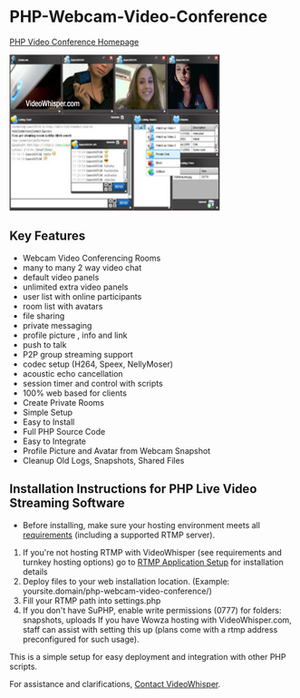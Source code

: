 # PHP-Webcam-Video-Conference

[PHP Video Conference Homepage](https://videowhisper.com/?p=php+video+conference)

![PHP Video Conference](/snapshots/vc_371x275.jpg)

## Key Features
 * Webcam Video Conferencing Rooms
 * many to many 2 way video chat
 * default video panels
 * unlimited extra video panels
 * user list with online participants
 * room list with avatars
 * file sharing
 * private messaging
 * profile picture , info and link
 * push to talk
 * P2P group streaming support
 * codec setup (H264, Speex, NellyMoser)
 * acoustic echo cancellation
 * session timer and control with scripts
 * 100% web based for clients
 * Create Private Rooms
 * Simple Setup
 * Easy to Install
 * Full PHP Source Code
 * Easy to Integrate
 * Profile Picture and Avatar from Webcam Snapshot
 * Cleanup Old Logs, Snapshots, Shared Files


## Installation Instructions for PHP Live Video Streaming Software
 * Before installing, make sure your hosting environment meets all [requirements](https://videowhisper.com/?p=Requirements) (including a supported RTMP server). 

 1. If you're not hosting RTMP with VideoWhisper (see requirements and turnkey hosting options) go to [RTMP Application Setup](https://videowhisper.com/?p=RTMP+Applications) for installation details
 2. Deploy files to your web installation location. (Example: yoursite.domain/php-webcam-video-conference/)
 3. Fill your RTMP path into settings.php
 4. If you don't have SuPHP, enable write permissions (0777) for folders: snapshots, uploads
If you have Wowza hosting with VideoWhisper.com, staff can assist with setting this up (plans come with a rtmp address preconfigured for such usage).


This is a simple setup for easy deployment and integration with other PHP scripts. 

For assistance and clarifications, [Contact VideoWhisper](https://videowhisper.com/tickets_submit.php).
